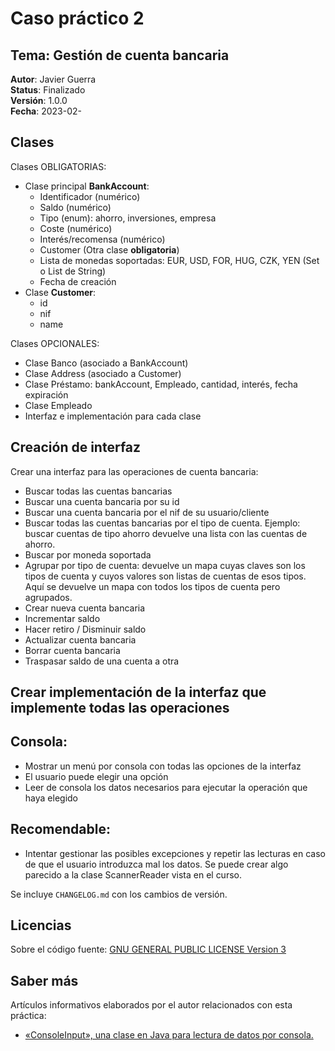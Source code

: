 Caso práctico 2
===============

Tema: Gestión de cuenta bancaria
--------------------------------

__Autor__: Javier Guerra  
__Status__: Finalizado  
__Versión__: 1.0.0  
__Fecha__: 2023-02-

## Clases

Clases OBLIGATORIAS:
* Clase principal **BankAccount**:
    * Identificador (numérico)
    * Saldo (numérico)
    * Tipo (enum): ahorro, inversiones, empresa
    * Coste (numérico)
    * Interés/recomensa (numérico)
    * Customer (Otra clase **obligatoria**)
    * Lista de monedas soportadas: EUR, USD, FOR, HUG, CZK, YEN (Set o List de String)
    * Fecha de creación
* Clase **Customer**:
    * id
    * nif
    * name

Clases OPCIONALES:
* Clase Banco (asociado a BankAccount)
* Clase Address (asociado a Customer)
* Clase Préstamo: bankAccount, Empleado, cantidad, interés, fecha expiración
* Clase Empleado
* Interfaz e implementación para cada clase

## Creación de interfaz

Crear una interfaz para las operaciones de cuenta bancaria:
* Buscar todas las cuentas bancarias
* Buscar una cuenta bancaria por su id
* Buscar una cuenta bancaria por el nif de su usuario/cliente
* Buscar todas las cuentas bancarias por el tipo de cuenta. Ejemplo: buscar cuentas de tipo ahorro devuelve una lista con las cuentas de ahorro.
* Buscar por moneda soportada
* Agrupar por tipo de cuenta: devuelve un mapa cuyas claves son los tipos de cuenta y cuyos valores son listas de cuentas de esos tipos. Aquí se devuelve un mapa con todos los tipos de cuenta pero agrupados.
* Crear nueva cuenta bancaria
* Incrementar saldo
* Hacer retiro / Disminuir saldo
* Actualizar cuenta bancaria
* Borrar cuenta bancaria
* Traspasar saldo de una cuenta a otra

## Crear implementación de la interfaz que implemente todas las operaciones

## Consola:
* Mostrar un menú por consola con todas las opciones de la interfaz
* El usuario puede elegir una opción
* Leer de consola los datos necesarios para ejecutar la operación que haya elegido

## Recomendable:
* Intentar gestionar las posibles excepciones y repetir las lecturas en caso de que el usuario introduzca mal los datos. Se puede crear algo parecido a la clase ScannerReader vista en el curso.


Se incluye `CHANGELOG.md` con los cambios de versión.

## Licencias

Sobre el código fuente: [GNU GENERAL PUBLIC LICENSE Version 3](LICENSE)

## Saber más

Artículos informativos elaborados por el autor relacionados con esta práctica:

- [«ConsoleInput», una clase en Java para lectura de datos por consola.](https://javguerra.github.io/2023-01-31-clase-scanner-java/) 
